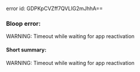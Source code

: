 error id: GDPKpCVZff7QVLIG2mJhhA==
### Bloop error:

WARNING: Timeout while waiting for app reactivation
#### Short summary: 

WARNING: Timeout while waiting for app reactivation